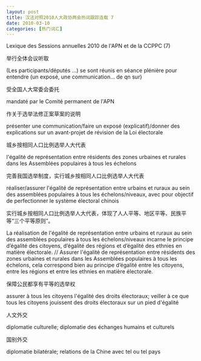 ```yaml
---
layout: post
title: 汉法对照2010人大政协两会热词跟踪连载 7
date: 2010-03-10
categories: [热门词汇]  
---
```


Lexique des Sessions annuelles 2010 de l'APN et de la CCPPC (7)



举行全体会议听取

(Les participants/députés ...) se sont réunis en séance plénière pour entendre (un exposé, une communication... de qn sur)

受全国人大常委会委托

mandaté par le Comité permanent de l'APN

作关于选举法修正案草案的说明

présenter une communication/faire un exposé (explicatif)/donner des explications sur un avant-projet de révision de la Loi électorale

城乡按相同人口比例选举人大代表

l'égalité de représentation entre résidents des zones urbaines et rurales dans les Assemblées populaires à tous les échelons

完善我国选举制度，实行城乡按相同人口比例选举人大代表

réaliser/assurer l'égalité de représentation entre urbains et ruraux au sein des assemblées populaires à tous les échelons/niveaux, avec pour objectif de perfectionner le système électoral chinois

实行城乡按相同人口比例选举人大代表，体现了人人平等、地区平等、民族平等“三个平等原则”。

La réalisation de l'égalité de représentation entre urbains et ruraux au sein des assemblées populaires à tous les échelons/niveaux incarne le principe d’égalité des citoyens, d’égalité des régions et d’égalité des ethnies en matière électorale. // Assurer l'égalité de représentation entre résidents des zones urbaines et rurales dans les Assemblées populaires à tous les échelons, cela correspond bien au principe d’égalité entre les citoyens, entre les régions et entre les ethnies en matière électorale.

保障公民都享有平等的选举权

assurer à tous les citoyens l'égalité des droits électoraux; veiller à ce que tous les citoyens jouissent des droits électoraux sur un pied d'égalité

人文外交

diplomatie culturelle; diplomatie des échanges humains et culturels

国别外交

diplomatie bilatérale; relations de la Chine avec tel ou tel pays
